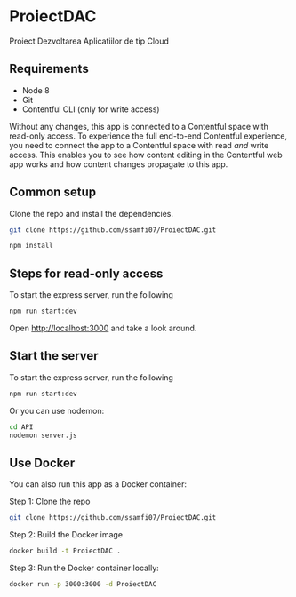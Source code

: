 # ProiectDAC
Proiect Dezvoltarea Aplicatiilor de tip Cloud

## Requirements

* Node 8
* Git
* Contentful CLI (only for write access)

Without any changes, this app is connected to a Contentful space with read-only access. To experience the full end-to-end Contentful experience, you need to connect the app to a Contentful space with read _and_ write access. This enables you to see how content editing in the Contentful web app works and how content changes propagate to this app.

## Common setup

Clone the repo and install the dependencies.

```bash
git clone https://github.com/ssamfi07/ProiectDAC.git
```

```bash
npm install
```

## Steps for read-only access

To start the express server, run the following

```bash
npm run start:dev
```

Open [http://localhost:3000](http://localhost:3000) and take a look around.


## Start the server
To start the express server, run the following
```bash
npm run start:dev
```

Or you can use nodemon:
```bash
cd API
nodemon server.js
```


## Use Docker
You can also run this app as a Docker container:

Step 1: Clone the repo

```bash
git clone https://github.com/ssamfi07/ProiectDAC.git
```

Step 2: Build the Docker image

```bash
docker build -t ProiectDAC .
```

Step 3: Run the Docker container locally:

```bash
docker run -p 3000:3000 -d ProiectDAC
```